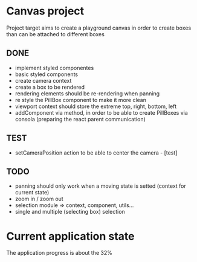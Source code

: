 # Canvas project
Project target aims to create a playground canvas in order to create boxes
than can be attached to different boxes

## DONE
- implement styled componentes
- basic styled components
- create camera context
- create a box to be rendered
- rendering elements should be re-rendering when panning
- re style the PillBox component to make it more clean
- viewport context should store the extreme top, right, bottom, left
- addComponent via method, in order to be able to create PillBoxes via consola
  (preparing the react parent communication)

## TEST
- setCameraPosition action to be able to center the camera - [test]

## TODO
- panning should only work when a moving state is setted (context for current state)
- zoom in / zoom out
- selection module => context, component, utils...
- single and multiple (selecting box) selection

# Current application state
The application progress is about the 32%
